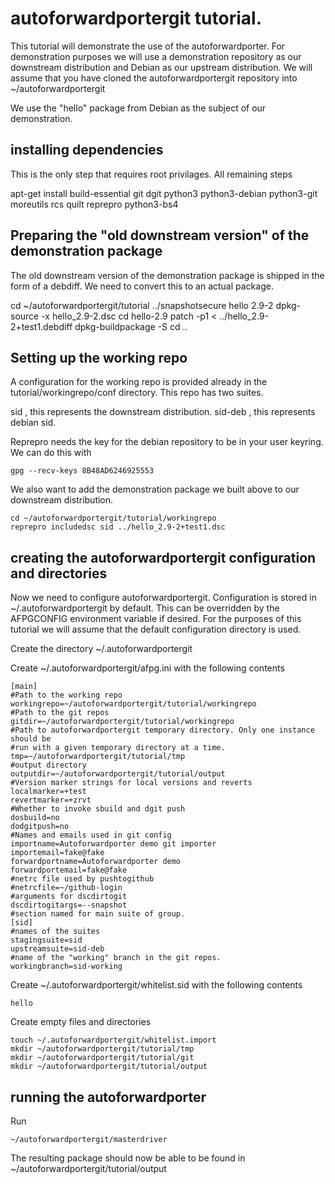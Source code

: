# autoforwardportergit tutorial.

This tutorial will demonstrate the use of the autoforwardporter. 
For demonstration purposes we will use a demonstration repository as our 
downstream distribution and Debian as our upstream distribution. We will
assume that you have cloned the autoforwardportergit repository into 
~/autoforwardportergit

We use the "hello" package from Debian as the subject of our demonstration. 

## installing dependencies

This is the only step that requires root privilages. All remaining steps

apt-get install build-essential git dgit python3 python3-debian python3-git moreutils rcs quilt reprepro python3-bs4

## Preparing the "old downstream version" of the demonstration package

The old downstream version of the demonstration package is shipped in the form
of a debdiff. We need to convert this to an actual package.

cd ~/autoforwardportergit/tutorial
../snapshotsecure hello 2.9-2
dpkg-source -x hello_2.9-2.dsc
cd hello-2.9
patch -p1 < ../hello_2.9-2+test1.debdiff
dpkg-buildpackage -S
cd ..

## Setting up the working repo

A configuration for the working repo is provided already in the 
tutorial/workingrepo/conf directory. This repo has two suites.

sid , this represents the downstream distribution.
sid-deb , this represents debian sid.

Reprepro needs the key for the debian repository to be in your user keyring. We
can do this with

    gpg --recv-keys 8B48AD6246925553

We also want to add the demonstration package we built above to our
downstream distribution.

    cd ~/autoforwardportergit/tutorial/workingrepo
    reprepro includedsc sid ../hello_2.9-2+test1.dsc

## creating the autoforwardportergit configuration and directories

Now we need to configure autoforwardportergit. Configuration is stored in
~/.autoforwardportergit by default. This can be overridden by the AFPGCONFIG
environment variable if desired. For the purposes of this tutorial we will
assume that the default configuration directory is used.

Create the directory ~/.autoforwardportergit

Create ~/.autoforwardportergit/afpg.ini with the following contents

    [main]
    #Path to the working repo
    workingrepo=~/autoforwardportergit/tutorial/workingrepo
    #Path to the git repos
    gitdir=~/autoforwardportergit/tutorial/workingrepo
    #Path to autoforwardportergit temporary directory. Only one instance should be
    #run with a given temporary directory at a time.
    tmp=~/autoforwardportergit/tutorial/tmp
    #output directory
    outputdir=~/autoforwardportergit/tutorial/output
    #Version marker strings for local versions and reverts
    localmarker=+test
    revertmarker=+zrvt
    #Whether to invoke sbuild and dgit push
    dosbuild=no
    dodgitpush=no
    #Names and emails used in git config
    importname=Autoforwardporter demo git importer
    importemail=fake@fake
    forwardportname=Autoforwardporter demo
    forwardportemail=fake@fake
    #netrc file used by pushtogithub
    #netrcfile=~/github-login
    #arguments for dscdirtogit
    dscdirtogitargs=--snapshot
    #section named for main suite of group.
    [sid]
    #names of the suites
    stagingsuite=sid
    upstreamsuite=sid-deb
    #name of the "working" branch in the git repos.
    workingbranch=sid-working

Create ~/.autoforwardportergit/whitelist.sid with the following contents

    hello

Create empty files and directories

    touch ~/.autoforwardportergit/whitelist.import
    mkdir ~/autoforwardportergit/tutorial/tmp
    mkdir ~/autoforwardportergit/tutorial/git
    mkdir ~/autoforwardportergit/tutorial/output

## running the autoforwardporter

Run 

    ~/autoforwardportergit/masterdriver

The resulting package should now be able to be found in 
~/autoforwardportergit/tutorial/output 

